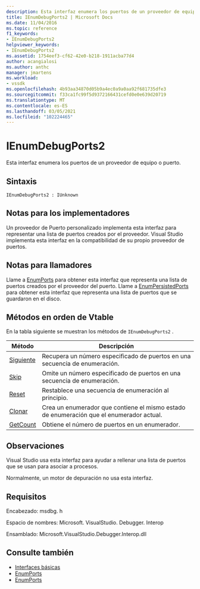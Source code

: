 ```yaml
---
description: Esta interfaz enumera los puertos de un proveedor de equipo o puerto.
title: IEnumDebugPorts2 | Microsoft Docs
ms.date: 11/04/2016
ms.topic: reference
f1_keywords:
- IEnumDebugPorts2
helpviewer_keywords:
- IEnumDebugPorts2
ms.assetid: 1754eef3-cf62-42e0-b218-1911acba77d4
author: acangialosi
ms.author: anthc
manager: jmartens
ms.workload:
- vssdk
ms.openlocfilehash: 4b93aa34870d05b9a4ec0a9a0aa92f681735dfe3
ms.sourcegitcommit: f33ca1fc99f5d9372166431cefd0e0e639d20719
ms.translationtype: MT
ms.contentlocale: es-ES
ms.lasthandoff: 03/05/2021
ms.locfileid: "102224465"
---
```

# <a name="ienumdebugports2"></a>IEnumDebugPorts2
Esta interfaz enumera los puertos de un proveedor de equipo o puerto.

## <a name="syntax"></a>Sintaxis

```
IEnumDebugPorts2 : IUnknown
```

## <a name="notes-for-implementers"></a>Notas para los implementadores
 Un proveedor de Puerto personalizado implementa esta interfaz para representar una lista de puertos creados por el proveedor. Visual Studio implementa esta interfaz en la compatibilidad de su propio proveedor de puertos.

## <a name="notes-for-callers"></a>Notas para llamadores
 Llame a [EnumPorts](../../../extensibility/debugger/reference/idebugportsupplier2-enumports.md) para obtener esta interfaz que representa una lista de puertos creados por el proveedor del puerto. Llame a [EnumPersistedPorts](../../../extensibility/debugger/reference/idebugportsupplier3-enumpersistedports.md) para obtener esta interfaz que representa una lista de puertos que se guardaron en el disco.

## <a name="methods-in-vtable-order"></a>Métodos en orden de Vtable
 En la tabla siguiente se muestran los métodos de `IEnumDebugPorts2` .

|Método|Descripción|
|------------|-----------------|
|[Siguiente](../../../extensibility/debugger/reference/ienumdebugports2-next.md)|Recupera un número especificado de puertos en una secuencia de enumeración.|
|[Skip](../../../extensibility/debugger/reference/ienumdebugports2-skip.md)|Omite un número especificado de puertos en una secuencia de enumeración.|
|[Reset](../../../extensibility/debugger/reference/ienumdebugports2-reset.md)|Restablece una secuencia de enumeración al principio.|
|[Clonar](../../../extensibility/debugger/reference/ienumdebugports2-clone.md)|Crea un enumerador que contiene el mismo estado de enumeración que el enumerador actual.|
|[GetCount](../../../extensibility/debugger/reference/ienumdebugports2-getcount.md)|Obtiene el número de puertos en un enumerador.|

## <a name="remarks"></a>Observaciones
 Visual Studio usa esta interfaz para ayudar a rellenar una lista de puertos que se usan para asociar a procesos.

 Normalmente, un motor de depuración no usa esta interfaz.

## <a name="requirements"></a>Requisitos
 Encabezado: msdbg. h

 Espacio de nombres: Microsoft. VisualStudio. Debugger. Interop

 Ensamblado: Microsoft.VisualStudio.Debugger.Interop.dll

## <a name="see-also"></a>Consulte también
- [Interfaces básicas](../../../extensibility/debugger/reference/core-interfaces.md)
- [EnumPorts](../../../extensibility/debugger/reference/idebugcoreserver2-enumports.md)
- [EnumPorts](../../../extensibility/debugger/reference/idebugportsupplier2-enumports.md)

